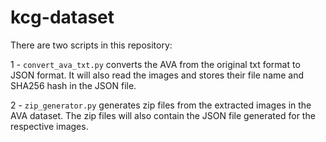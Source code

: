 # kcg-dataset

There are two scripts in this repository:

1 - `convert_ava_txt.py` converts the AVA from the original txt format to JSON format. It will also read the images and stores their file name and SHA256 hash in the JSON file.

2 - `zip_generator.py` generates zip files from the extracted images in the AVA dataset. The zip files will also contain the JSON file generated for the respective images.

